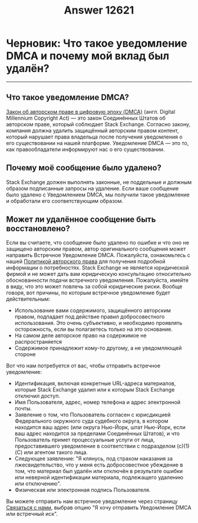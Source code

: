 ﻿---
title: "Answer 12621"
se.owner.user_id: 339283
se.owner.display_name: "nomnoms12"
se.owner.link: "https://ru.meta.stackoverflow.com/users/339283/nomnoms12"
se.answer_id: 12621
se.question_id: 12620
se.post_type: answer
se.is_accepted: False
---
<h1>Черновик: Что такое уведомление DMCA и почему мой вклад был удалён?</h1>
<hr />
<h2>Что такое уведомление DMCA?</h2>
<p><a href="https://ru.wikipedia.org/wiki/Digital_Millennium_Copyright_Act" rel="nofollow noreferrer">Закон об авторском праве в цифровую эпоху (DMCA)</a> (англ. Digital Millennium Copyright Act) — это закон Соединённых Штатов об авторском праве, который соблюдает Stack Exchange. Согласно закону, компания должна удалить защищённый авторским правом контент, который нарушает права владельца после получения уведомления о его существовании на нашей платформе. Уведомление DMCA — это то, как правообладатели информируют нас о его существовании.</p>
<h2>Почему моё сообщение было удалено?</h2>
<p>Stack Exchange должен выполнять законные, не поддельные и должным образом подписанные запросы на удаление. Если ваше сообщение было удалено с Уведомлением DMCA, мы получили такое уведомление и обработали его соответствующим образом.</p>
<h2>Может ли удалённое сообщение быть восстановлено?</h2>
<p>Если вы считаете, что сообщение было удалено по ошибке и что оно не защищено авторским правом, автор оригинального сообщения может направить Встречное Уведомление DMCA. Пожалуйста, ознакомьтесь с нашей <a href="https://ru.stackoverflow.com/legal/terms-of-service#copyright">Политикой авторского права</a> для получения подробной информации о потребностях. Stack Exchange не является юридической фирмой и не может дать вам юридическую консультацию относительно обоснованности подачи встречного уведомления. Пожалуйста, имейте в виду, что это может повлечь за собой юридические риски. Вообще говоря, вот причины, по которым встречное уведомление будет действительным:</p>
<ul>
<li>Использование вами содержимого, защищённого авторским правом,
подпадает под действие правил добросовестного использования. Это
очень субъективно, и необходимо проявлять осторожность, если вы
полагаетесь только на это основание.</li>
<li>На самом деле авторское право на содержимое не распространяется</li>
<li>Содержимое принадлежит кому-то другому, а не уведомляющей стороне</li>
</ul>
<p>Вот что нам потребуется от вас, чтобы отправить встречное уведомление:</p>
<ul>
<li>Идентификация, включая конкретные URL-адреса материалов, которые
Stack Exchange удалил или к которым Stack Exchange отключил доступ.</li>
<li>Имя Пользователя, адрес, номер телефона и адрес электронной почты.</li>
<li>Заявление о том, что Пользователь согласен с юрисдикцией Федерального
окружного суда судебного округа, в котором находится ваш адрес (или
округа Нью-Йорк, штат Нью-Йорк, если ваш адрес находится за пределами
Соединённых Штатов), и что Пользователь примет процессуальные услуги
от лица, предоставившего уведомление в соответствии с подразделом
(c)(1)(C) или агентом такого лица.</li>
<li>Следующее заявление: &quot;Я клянусь, под страхом наказания за
лжесвидетельство, что у меня есть добросовестное убеждение в том, что
материал был удалён или отключён в результате ошибки или неверной
идентификации материала, подлежащего удалению или отключению&quot;.</li>
<li>Физическая или электронная подпись Пользователя.</li>
</ul>
<p>Вы можете отправить нам встречное уведомление через страницу <a href="https://ru.stackoverflow.com/contact">Связаться с нами</a>, выбрав опцию &quot;Я хочу отправить Уведомление DMCA или встречный иск&quot;.</p>
